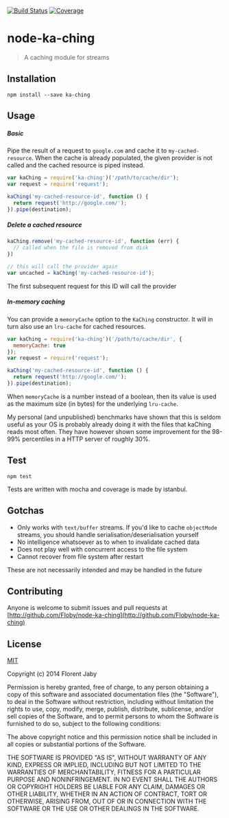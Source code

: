 [![Build Status][travis-image]][travis-url] [![Coverage][coveralls-image]][coveralls-url]

node-ka-ching
==================

> A caching module for streams

Installation
------------

    npm install --save ka-ching

Usage
-----


##### Basic

Pipe the result of a request to `google.com` and cache it to `my-cached-resource`.
When the cache is already populated, the given provider is not called and the cached
resource is piped instead.

```javascript
var kaChing = require('ka-ching')('/path/to/cache/dir');
var request = require('request');

kaChing('my-cached-resource-id', function () {
  return request('http://google.com/');
}).pipe(destination);

```

##### Delete a cached resource


```javascript
kaChing.remove('my-cached-resource-id', function (err) {
  // called when the file is removed from disk
})

// this will call the provider again
var uncached = kaChing('my-cached-resource-id');
```

The first subsequent request for this ID will call the provider

##### In-memory caching

You can provide a `memoryCache` option to the `KaChing` constructor.
It will in turn also use an `lru-cache` for cached resources.

```javascript
var kaChing = require('ka-ching')('/path/to/cache/dir', {
  memoryCache: true
});
var request = require('request');

kaChing('my-cached-resource-id', function () {
  return request('http://google.com/');
}).pipe(destination);

```

When `memoryCache` is a number instead of a boolean, then its value is used
as the maximum size (in bytes) for the underlying `lru-cache`.

My personal (and unpublished) benchmarks have shown that this is seldom useful
as your OS is probably already doing it with the files that kaChing reads most
often. They have however shown some improvement for the 98-99% percentiles
in a HTTP server of roughly 30%.


Test
----

	npm test
    
Tests are written with mocha and coverage is made by istanbul.


Gotchas
-------

* Only works with `text/buffer` streams. If you'd like to cache `objectMode` streams,
you should handle serialisation/deserialisation yourself
* No intelligence whatsoever as to when to invalidate cached data
* Does not play well with concurrent access to the file system
* Cannot recover from file system after restart

These are not necessarily intended and may be handled in the future

Contributing
------------

Anyone is welcome to submit issues and pull requests at [http://github.com/Floby/node-ka-ching](http://github.com/Floby/node-ka-ching)


License
-------

[MIT](http://opensource.org/licenses/MIT)

Copyright (c) 2014 Florent Jaby

Permission is hereby granted, free of charge, to any person obtaining a copy of this software and associated documentation files (the "Software"), to deal in the Software without restriction, including without limitation the rights to use, copy, modify, merge, publish, distribute, sublicense, and/or sell copies of the Software, and to permit persons to whom the Software is furnished to do so, subject to the following conditions:

The above copyright notice and this permission notice shall be included in all copies or substantial portions of the Software.

THE SOFTWARE IS PROVIDED "AS IS", WITHOUT WARRANTY OF ANY KIND, EXPRESS OR IMPLIED, INCLUDING BUT NOT LIMITED TO THE WARRANTIES OF MERCHANTABILITY, FITNESS FOR A PARTICULAR PURPOSE AND NONINFRINGEMENT. IN NO EVENT SHALL THE AUTHORS OR COPYRIGHT HOLDERS BE LIABLE FOR ANY CLAIM, DAMAGES OR OTHER LIABILITY, WHETHER IN AN ACTION OF CONTRACT, TORT OR OTHERWISE, ARISING FROM, OUT OF OR IN CONNECTION WITH THE SOFTWARE OR THE USE OR OTHER DEALINGS IN THE SOFTWARE.


[travis-image]: http://img.shields.io/travis/Floby/node-ka-ching/master.svg?style=flat
[travis-url]: https://travis-ci.org/Floby/node-ka-ching
[coveralls-image]: http://img.shields.io/coveralls/Floby/node-ka-ching/master.svg?style=flat
[coveralls-url]: https://coveralls.io/r/Floby/node-ka-ching


